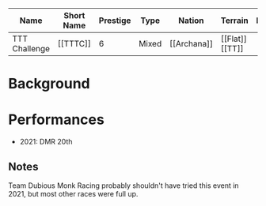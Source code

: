 | Name | Short Name | Prestige | Type | Nation | Terrain | Length |
|-----|------|------|-----|----|-----|-----|
| TTT Challenge | [[TTTC]] | 6 | Mixed | [[Archana]] | [[Flat]][[TT]] |


# Background

# Performances

* 2021: DMR 20th

## Notes

Team Dubious Monk Racing probably shouldn't have tried this event in 2021, but most other races were full up.

